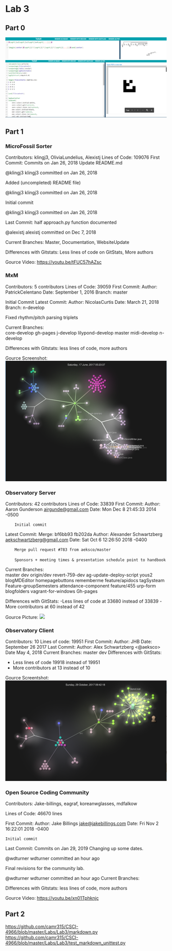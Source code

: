 # Lab 3
## Part 0
![](/images/LaTeX_Eq.PNG)
![](/images/LaTeX_Matrix.PNG)

## Part 1

### MicroFossil Sorter
Contributors: klingj3, OliviaLundelius, Alexistj
Lines of Code: 109076
First Commit: Commits on Jan 26, 2018
Update README.md

@klingj3
klingj3 committed on Jan 26, 2018
  
Added (uncompleted) README file)

@klingj3
klingj3 committed on Jan 26, 2018
 
Initial commit

@klingj3
klingj3 committed on Jan 26, 2018


Last Commit: half approach.py function documented

@alexistj 
alexistj committed on Dec 7, 2018

Current Branches: Master, Documentation, WebsiteUpdate

Differences with Gitstats: Less lines of code on GitStats, More authors


Gource Video: https://youtu.be/tFUC57hAZsc


### MxM
Contributors: 5 contributors
Lines of Code: 39059
First Commit: 
Author: PatrickCelentano
Date: September 1, 2016
Branch: master

Initial Commit
Latest Commit: 
Author: NicolasCurtis
Date: March 21, 2018
Branch: n-develop

Fixed rhythm/pitch parsing triplets

Current Branches:  
core-develop
gh-pages
j-develop
lilypond-develop
master
midi-develop
n-develop

Differences with Gitstats: less lines of code, more authors

Gource Screenshot:
![](/images/MxMgource.PNG)

### Observatory Server

Contributors: 42 contributors 
Lines of Code: 33839
First Commit: 
    Author: Aaron Gunderson <airgunde@gmail.com>
    Date:   Mon Dec 8 21:45:33 2014 -0500

        Initial commit
Latest Commit:
    Merge: bf6bb93 fb202da
    Author: Alexander Schwartzberg <aekschwartzberg@gmail.com>
    Date:   Sat Oct 6 12:26:50 2018 -0400

        Merge pull request #783 from aeksco/master

        Sponsors + meeting times & presentation schedule point to handbook

Current Branches:   
  master
  dev
  origin/dev
  revert-759-dev
  ag-update-deploy-script
  yous2
  blogMDEditor
  homepagebuttons
  rememberme
  feature/apidocs
  tagSysteam
  Feature-groupSemesters
  attendance-component
  feature/455
  urp-form
  blogfolders
  vagrant-for-windows
  Gh-pages

Differences with GitStats:
-Less lines of code at 33680 instead of 33839
-More contributors at 60 instead of 42

Gource Picture:
![](/images/ObserServer.png)


### Observatory Client
Contributors: 10
Lines of code: 19951
First Commit: 
	Author: JHB
	Date: September 26 2017
Last Commit:
	Author: Alex Schwartzberg  <@aeksco>
	Date May 4, 2018
Current Branches:
  master
  dev
Differences with GitStats:
  - Less lines of code 19918 instead of 19951
  - More contributors at 13 instead of 10 
  
Gource Screentshot:
![](/images/ObserClient.png)


### Open Source Coding Community

Contributors: Jake-billings, eagraf, koreanwglasses, mdfalkow

Lines of Code: 46670 lines

First Commit:
Author: Jake Billings <jake@jakebillings.com>
Date:   Fri Nov 2 16:22:01 2018 -0400

    Initial commit

Last Commit:
Commits on Jan 29, 2019
Changing up some dates.

@wdturner
wdturner committed an hour ago
 
Final revisions for the community lab.

@wdturner
wdturner committed an hour ago
Current Branches:

Differences with Gitstats: less lines of code, more authors

Gource Video: https://youtu.be/xn01Tphknjc

## Part 2

https://github.com/camr315/CSCI-4966/blob/master/Labs/Lab3/markdown.py
https://github.com/camr315/CSCI-4966/blob/master/Labs/Lab3/test_markdown_unittest.py
